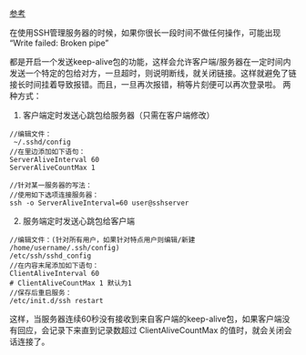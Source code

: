 [参考](https://www.logcg.com/archives/897.html)

在使用SSH管理服务器的时候，如果你很长一段时间不做任何操作，可能出现
“Write failed: Broken pipe”


都是开启一个发送keep-alive包的功能，这样会允许客户端/服务器在一定时间内发送一个特定的包给对方，一旦超时，则说明断线，就关闭链接。这样就避免了链接长时间挂着导致报错。而且，一旦再次报错，稍等片刻便可以再次登录啦。
两种方式：
1. 客户端定时发送心跳包给服务器（只需在客户端修改）

```
//编辑文件：
 ~/.sshd/config
//在里边添加如下语句：
ServerAliveInterval 60
ServerAliveCountMax 1

//针对某一服务器的写法：
//使用如下选项连接服务器：
ssh -o ServerAliveInterval=60 user@sshserver
```


2. 服务端定时发送心跳包给客户端

```
//编辑文件：(针对所有用户，如果针对特点用户则编辑/新建 /home/username/.ssh/config)
/etc/ssh/sshd_config
//在内容末尾添加如下语句：
ClientAliveInterval 60
# ClientAliveCountMax 1 默认为1
//保存后重启服务：
/etc/init.d/ssh restart
```

这样，当服务器连续60秒没有接收到来自客户端的keep-alive包，如果客户端没有回应，会记录下来直到记录数超过 ClientAliveCountMax 的值时，就会关闭会话连接了。
